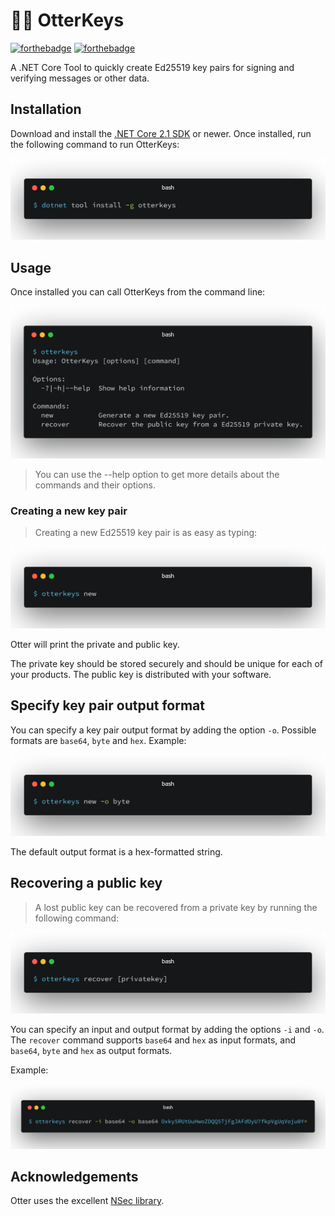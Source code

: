 # :rat::closed_lock_with_key: OtterKeys

[![forthebadge](https://forthebadge.com/images/badges/made-with-c-sharp.svg)](https://forthebadge.com)
[![forthebadge](https://forthebadge.com/images/badges/built-with-love.svg)](https://forthebadge.com)

A .NET Core Tool to quickly create Ed25519 key pairs for signing and verifying
messages or other data.

## Installation

Download and install the [.NET Core 2.1 SDK](https://www.microsoft.com/net/download)
or newer. Once installed, run the following command to run OtterKeys:

![dotnet tool install -g OtterKeys](.github/command-install.png)

## Usage

Once installed you can call OtterKeys from the command line:

![usage](.github/command-help.png)

> You can use the --help option to get more details about the commands and
their options.

### Creating a new key pair

> Creating a new Ed25519 key pair is as easy as typing:

![usage](.github/command-new.png)

Otter will print the private and public key.

The private key should be stored securely and should be unique for each of your
products. The public key is distributed with your software.

## Specify key pair output format

You can specify a key pair output format by adding the option `-o`. Possible
formats are `base64`, `byte` and `hex`. Example:

![usage](.github/command-new-byte.png)

The default output format is a hex-formatted string.

## Recovering a public key

> A lost public key can be recovered from a private key by running the
following command:

![usage](.github/command-recover.png)

You can specify an input and output format by adding the options `-i` and `-o`.
The `recover` command supports `base64` and `hex` as input formats, and
`base64`, `byte` and `hex` as output formats.

Example:

![usage](.github/command-recover-format.png)

## Acknowledgements

Otter uses the excellent [NSec library](https://nsec.rocks/).
